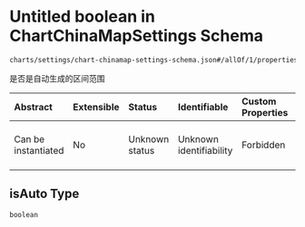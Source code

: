 # Untitled boolean in ChartChinaMapSettings Schema

```txt
charts/settings/chart-chinamap-settings-schema.json#/allOf/1/properties/levelArr/items/properties/isAuto
```

是否是自动生成的区间范围

| Abstract            | Extensible | Status         | Identifiable            | Custom Properties | Additional Properties | Access Restrictions | Defined In                                                                                                                 |
| :------------------ | :--------- | :------------- | :---------------------- | :---------------- | :-------------------- | :------------------ | :------------------------------------------------------------------------------------------------------------------------- |
| Can be instantiated | No         | Unknown status | Unknown identifiability | Forbidden         | Allowed               | none                | [chart-chinamap-settings-schema.json\*](../out/charts/settings/chart-chinamap-settings-schema.json "open original schema") |

## isAuto Type

`boolean`
